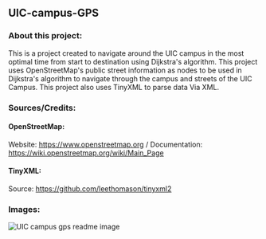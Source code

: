 ## UIC-campus-GPS
### About this project:
This is a project created to navigate around the UIC campus in the most optimal time from start to destination using Dijkstra's algorithm. This project uses OpenStreetMap's public street information as nodes to be used in Dijkstra's algorithm to navigate through the campus and streets of the UIC Campus. This project also uses TinyXML to parse data Via XML.

### Sources/Credits:
#### OpenStreetMap: 
Website: https://www.openstreetmap.org / Documentation: https://wiki.openstreetmap.org/wiki/Main_Page
#### TinyXML: 
Source:  https://github.com/leethomason/tinyxml2

### Images:
![UIC campus gps readme image](https://user-images.githubusercontent.com/85149000/235046328-fe416edc-353f-4f6b-86b5-0f9376130f5b.png)
